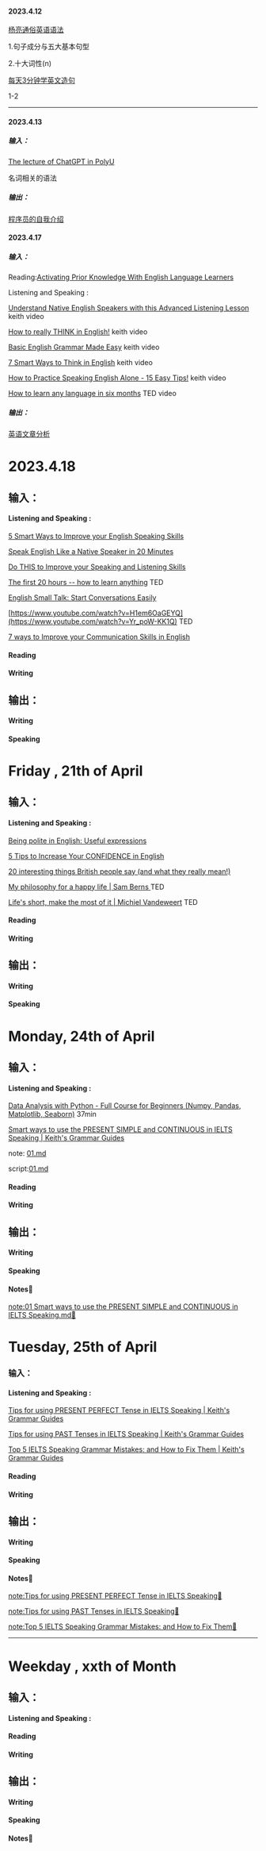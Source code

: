
#### 2023.4.12

[杨亮通俗英语语法](https://www.bilibili.com/video/BV1xL411S77H?p=4&vd_source=29f1413980f493b68d14f7176e7144a3)

1.句子成分与五大基本句型

2.十大词性(n)

[每天3分钟学英文造句](https://www.bilibili.com/video/BV1f14y1A7ax?p=2&vd_source=29f1413980f493b68d14f7176e7144a3)

1-2

--------------------------------------------------

#### 2023.4.13

##### 输入：

[The lecture of ChatGPT in PolyU](https://github.com/fltenwall/The-English-For-Programmer/blob/main/%E7%A8%8B%E5%BA%8F%E5%91%98%E7%9B%B8%E5%85%B3%E8%8B%B1%E8%AF%AD/ChatGPT.md)

名词相关的语法

##### 输出：

[程序员的自我介绍](https://github.com/fltenwall/The-English-For-Programmer/blob/main/%E7%A8%8B%E5%BA%8F%E5%91%98%E7%9B%B8%E5%85%B3%E8%8B%B1%E8%AF%AD/%E7%A8%8B%E5%BA%8F%E5%91%98%E7%9A%84%E8%87%AA%E6%88%91%E4%BB%8B%E7%BB%8D.md)


#### 2023.4.17

##### 输入：

Reading:[Activating Prior Knowledge With English Language Learners](https://www.edutopia.org/article/activating-prior-knowledge-english-language-learners)

Listening and Speaking :

[Understand Native English Speakers with this Advanced Listening Lesson](https://www.youtube.com/watch?v=D6_qpaSxAQc) keith video 

[How to really THINK in English!](https://www.youtube.com/watch?v=6HhzNgiK_CE) keith video

[Basic English Grammar Made Easy](https://www.youtube.com/watch?v=28vxXnY3PL4) keith video

[7 Smart Ways to Think in English](https://www.youtube.com/watch?v=l2Z1_wNTmJc) keith  video

[How to Practice Speaking English Alone - 15 Easy Tips!](https://www.youtube.com/watch?v=9gpmxN5SlNM) keith  video

[How to learn any language in six months](https://www.youtube.com/watch?v=d0yGdNEWdn0) TED video

##### 输出：

[英语文章分析](https://github.com/fltenwall/The-English-For-Programmer/blob/main/%E6%AF%8F%E6%97%A5%E8%BE%93%E5%87%BA/input.md)

# 2023.4.18

## 输入：
#### Listening and Speaking :

[5 Smart Ways to Improve your English Speaking Skills](https://www.youtube.com/watch?v=MdUkC7Vz3rg)

[Speak English Like a Native Speaker in 20 Minutes](https://www.youtube.com/watch?v=Whetyw1aUyU)

[Do THIS to Improve your Speaking and Listening Skills](https://www.youtube.com/watch?v=52MSH5pmHk0)

[The first 20 hours -- how to learn anything](https://www.youtube.com/watch?v=5MgBikgcWnY) TED

[English Small Talk: Start Conversations Easily](https://www.youtube.com/watch?v=H1em6OaGEYQ)

[https://www.youtube.com/watch?v=H1em6OaGEYQ](https://www.youtube.com/watch?v=Yr_poW-KK1Q) TED

[7 ways to Improve your Communication Skills in English](https://www.youtube.com/watch?v=aQcj7K33MX4)

#### Reading 


#### Writing 

## 输出：

#### Writing

#### Speaking

# Friday , 21th of April 

## 输入：

#### Listening and Speaking :

[Being polite in English: Useful expressions](https://www.youtube.com/watch?v=ii3Lkha7Hvw)

[5 Tips to Increase Your CONFIDENCE in English](https://www.youtube.com/watch?v=WeIc_f4Czys)

[20 interesting things British people say (and what they really mean!)](https://www.youtube.com/watch?v=SAqq3crdQ9Q)

[My philosophy for a happy life | Sam Berns ](https://www.youtube.com/watch?v=36m1o-tM05g) TED

[Life's short, make the most of it | Michiel Vandeweert](https://www.youtube.com/watch?v=lFZvLeMbJ_U) TED

#### Reading 


#### Writing 

## 输出：

#### Writing

#### Speaking

# Monday, 24th of April

## 输入：

#### Listening and Speaking :

[Data Analysis with Python - Full Course for Beginners (Numpy, Pandas, Matplotlib, Seaborn)](https://www.youtube.com/watch?v=r-uOLxNrNk8) 37min 

[Smart ways to use the PRESENT SIMPLE and CONTINUOUS in IELTS Speaking | Keith's Grammar Guides](https://www.youtube.com/watch?v=FmIvoj4MIHI)

note: [01.md](https://github.com/fltenwall/The-English-For-Programmer/tree/main/900/Notes)

script:[01.md](https://github.com/fltenwall/The-English-For-Programmer/blob/main/900/Scripts/01%20Smart%20ways%20to%20use%20the%20PRESENT%20SIMPLE%20and%20CONTINUOUS%20in%20IELTS%20Speaking.md)

#### Reading 


#### Writing 

## 输出：

#### Writing

#### Speaking


#### Notes📒

[note:01 Smart ways to use the PRESENT SIMPLE and CONTINUOUS in IELTS Speaking.md📒](https://github.com/fltenwall/The-English-For-Programmer/tree/main/900/Notes)

# Tuesday, 25th of April 

### 输入：

#### Listening and Speaking :

[Tips for using PRESENT PERFECT Tense in IELTS Speaking | Keith's Grammar Guides](https://www.youtube.com/watch?v=HfmTfekKt8g)

[Tips for using PAST Tenses in IELTS Speaking | Keith's Grammar Guides](https://www.youtube.com/watch?v=0A4sjPj0LZo)

[Top 5 IELTS Speaking Grammar Mistakes: and How to Fix Them | Keith's Grammar Guides](https://www.youtube.com/watch?v=b5ltukSgXRs)


#### Reading 
#### Writing 

## 输出：

#### Writing

#### Speaking

#### Notes📒

[note:Tips for using PRESENT PERFECT Tense in IELTS Speaking📒](https://github.com/fltenwall/The-English-For-Programmer/blob/main/900/Notes/02%20Tips%20for%20using%20PRESENT%20PERFECT%20Tense%20in%20IELTS%20Speaking.md)

[note:Tips for using PAST Tenses in IELTS Speaking📒](https://github.com/fltenwall/The-English-For-Programmer/blob/main/900/Notes/03%20Tips%20for%20using%20PAST%20Tenses%20in%20IELTS%20Speaking.md)

[note:Top 5 IELTS Speaking Grammar Mistakes: and How to Fix Them📒](https://github.com/fltenwall/The-English-For-Programmer/blob/main/900/Notes/04%20Top%205%20IELTS%20Speaking%20Grammar%20Mistakes.md)


----------------------------------------
# Weekday , xxth of Month 

## 输入：

#### Listening and Speaking :

#### Reading 


#### Writing 

## 输出：

#### Writing

#### Speaking

#### Notes📒